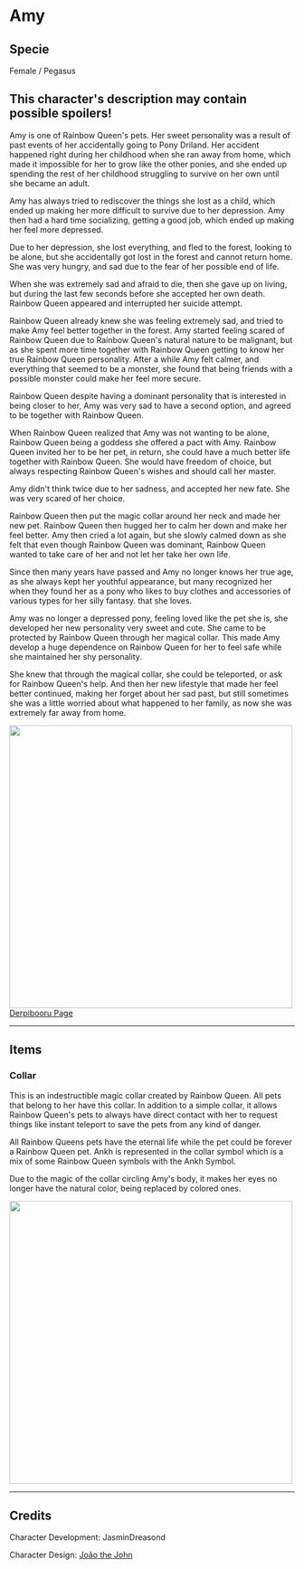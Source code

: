 # Amy

## Specie

Female / Pegasus

## This character's description may contain possible spoilers!

Amy is one of Rainbow Queen's pets. Her sweet personality was a result of past events of her accidentally going to Pony Driland.
Her accident happened right during her childhood when she ran away from home, which made it impossible for her to grow like the other ponies, and she ended up spending the rest of her childhood struggling to survive on her own until she became an adult.

Amy has always tried to rediscover the things she lost as a child, which ended up making her more difficult to survive due to her depression. Amy then had a hard time socializing, getting a good job, which ended up making her feel more depressed.

Due to her depression, she lost everything, and fled to the forest, looking to be alone, but she accidentally got lost in the forest and cannot return home. She was very hungry, and sad due to the fear of her possible end of life.

When she was extremely sad and afraid to die, then she gave up on living, but during the last few seconds before she accepted her own death. Rainbow Queen appeared and interrupted her suicide attempt.

Rainbow Queen already knew she was feeling extremely sad, and tried to make Amy feel better together in the forest. Amy started feeling scared of Rainbow Queen due to Rainbow Queen's natural nature to be malignant, but as she spent more time together with Rainbow Queen getting to know her true Rainbow Queen personality. After a while Amy felt calmer, and everything that seemed to be a monster, she found that being friends with a possible monster could make her feel more secure.

Rainbow Queen despite having a dominant personality that is interested in being closer to her, Amy was very sad to have a second option, and agreed to be together with Rainbow Queen.

When Rainbow Queen realized that Amy was not wanting to be alone, Rainbow Queen being a goddess she offered a pact with Amy. Rainbow Queen invited her to be her pet, in return, she could have a much better life together with Rainbow Queen. She would have freedom of choice, but always respecting Rainbow Queen's wishes and should call her master.

Amy didn't think twice due to her sadness, and accepted her new fate. She was very scared of her choice.

Rainbow Queen then put the magic collar around her neck and made her new pet. Rainbow Queen then hugged her to calm her down and make her feel better. Amy then cried a lot again, but she slowly calmed down as she felt that even though Rainbow Queen was dominant, Rainbow Queen wanted to take care of her and not let her take her own life.

Since then many years have passed and Amy no longer knows her true age, as she always kept her youthful appearance, but many recognized her when they found her as a pony who likes to buy clothes and accessories of various types for her silly fantasy. that she loves.

Amy was no longer a depressed pony, feeling loved like the pet she is, she developed her new personality very sweet and cute. She came to be protected by Rainbow Queen through her magical collar. This made Amy develop a huge dependence on Rainbow Queen for her to feel safe while she maintained her shy personality.

She knew that through the magical collar, she could be teleported, or ask for Rainbow Queen's help. And then her new lifestyle that made her feel better continued, making her forget about her sad past, but still sometimes she was a little worried about what happened to her family, as now she was extremely far away from home.

<img src="https://ipfs.io/ipfs/QmXVxeAEQ8CAiNfZRAcjYyB5dPqTvzv73FZrKLqAk4V6kJ" height="500">
<a href="https://derpibooru.org/images/2734116" target="_blank">Derpibooru Page</a>

<hr/>

## Items

### Collar

This is an indestructible magic collar created by Rainbow Queen. All pets that belong to her have this collar. In addition to a simple collar, it allows Rainbow Queen's pets to always have direct contact with her to request things like instant teleport to save the pets from any kind of danger.

All Rainbow Queens pets have the eternal life while the pet could be forever a Rainbow Queen pet. Ankh is represented in the collar symbol which is a mix of some Rainbow Queen symbols with the Ankh Symbol.

Due to the magic of the collar circling Amy's body, it makes her eyes no longer have the natural color, being replaced by colored ones.

<img src="https://ipfs.io/ipfs/QmPXBR8NP5pGeJ4hEjAQ7ctEsj88GzMUNae1PorLUs4KeL" height="500">

<hr/>

## Credits

Character Development: JasminDreasond

Character Design: <a href="https://derpibooru.org/tags/artist-colon-joaothejohn" target="_blank">João the John</a>